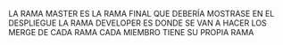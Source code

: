 LA RAMA MASTER ES LA RAMA FINAL QUE DEBERÍA MOSTRASE EN EL DESPLIEGUE
LA RAMA DEVELOPER ES DONDE SE VAN A HACER LOS MERGE DE CADA RAMA
CADA MIEMBRO TIENE SU PROPIA RAMA
